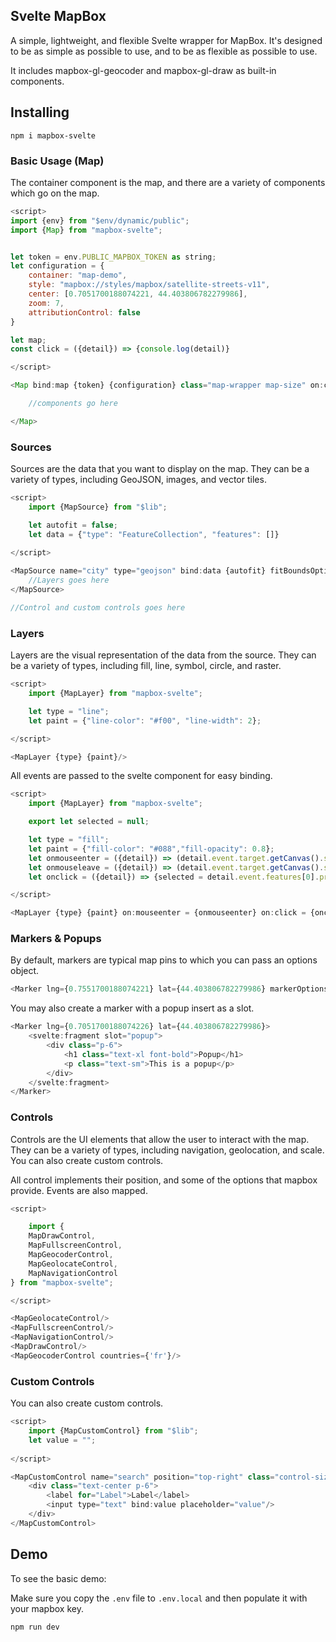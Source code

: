 ## Svelte MapBox

A simple, lightweight, and flexible Svelte wrapper for MapBox. It's designed to be as simple as possible to use, and to be as flexible as possible to use.

It includes mapbox-gl-geocoder and mapbox-gl-draw as built-in components.

## Installing

```
npm i mapbox-svelte
```

### Basic Usage (Map)

The container component is the map, and there are a variety of components which go on the map.

```js
<script>
import {env} from "$env/dynamic/public";
import {Map} from "mapbox-svelte";


let token = env.PUBLIC_MAPBOX_TOKEN as string;
let configuration = {
    container: "map-demo",
    style: "mapbox://styles/mapbox/satellite-streets-v11",
    center: [0.7051700188074221, 44.403806782279986],
    zoom: 7,
    attributionControl: false
}

let map;
const click = ({detail}) => {console.log(detail)}

</script>

<Map bind:map {token} {configuration} class="map-wrapper map-size" on:click={click}>

    //components go here

</Map>

```

### Sources

Sources are the data that you want to display on the map. They can be a variety of types, including GeoJSON, images, and vector tiles.
```js
<script>
    import {MapSource} from "$lib";

    let autofit = false;
    let data = {"type": "FeatureCollection", "features": []}
    
</script>

<MapSource name="city" type="geojson" bind:data {autofit} fitBoundsOptions={{"padding": 180}}>
    //Layers goes here
</MapSource>

//Control and custom controls goes here
 ```

### Layers

Layers are the visual representation of the data from the source. They can be a variety of types, including fill, line, symbol, circle, and raster.

```js
<script>
    import {MapLayer} from "mapbox-svelte";

    let type = "line";
    let paint = {"line-color": "#f00", "line-width": 2};

</script>

<MapLayer {type} {paint}/>
```

All events are passed to the svelte component for easy binding.
```js
<script>
    import {MapLayer} from "mapbox-svelte";

    export let selected = null;

    let type = "fill";
    let paint = {"fill-color": "#088","fill-opacity": 0.8};
    let onmouseenter = ({detail}) => (detail.event.target.getCanvas().style.cursor = "pointer");
    let onmouseleave = ({detail}) => (detail.event.target.getCanvas().style.cursor = "");
    let onclick = ({detail}) => {selected = detail.event.features[0].properties};

</script>

<MapLayer {type} {paint} on:mouseenter = {onmouseenter} on:click = {onclick} on:mouseleave = {onmouseleave}/>
```

### Markers & Popups

By default, markers are typical map pins to which you can pass an options object.

```js
<Marker lng={0.7551700188074221} lat={44.403806782279986} markerOptions={{color: "#546"}}/>
```

You may also create a marker with a popup insert as a slot.

```js
<Marker lng={0.7051700188074226} lat={44.403806782279986}>
    <svelte:fragment slot="popup">
        <div class="p-6">
            <h1 class="text-xl font-bold">Popup</h1>
            <p class="text-sm">This is a popup</p>
        </div>
    </svelte:fragment>
</Marker>
```
### Controls

Controls are the UI elements that allow the user to interact with the map. They can be a variety of types, including navigation, geolocation, and scale. You can also create custom controls.

All control implements their position, and some of the options that mapbox provide. Events are also mapped.

```js
<script>

    import {
    MapDrawControl,
    MapFullscreenControl,
    MapGeocoderControl,
    MapGeolocateControl,
    MapNavigationControl
} from "mapbox-svelte";

</script>

<MapGeolocateControl/>
<MapFullscreenControl/>
<MapNavigationControl/>
<MapDrawControl/>
<MapGeocoderControl countries={'fr'}/>
```

### Custom Controls

You can also create custom controls.

```js
<script>
    import {MapCustomControl} from "$lib";
    let value = "";
    
</script>

<MapCustomControl name="search" position="top-right" class="control-size">
    <div class="text-center p-6">
        <label for="Label">Label</label>
        <input type="text" bind:value placeholder="value"/>
    </div>
</MapCustomControl>
```
## Demo

To see the basic demo:

Make sure you copy the `.env` file to `.env.local` and then populate it with your mapbox key.

`
npm run dev
`